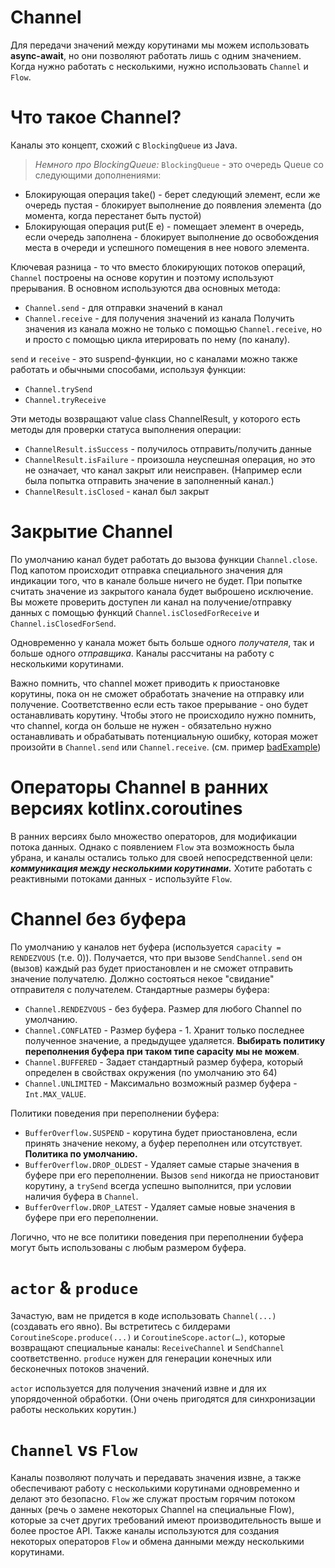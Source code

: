 # Channel

Для передачи значений между корутинами мы можем использовать **async-await**, но они позволяют работать лишь с одним значением. Когда нужно работать с несколькими, нужно использовать `Channel` и `Flow`.

# Что такое Channel?

Каналы это концепт, схожий с `BlockingQueue` из Java.

> *Немного про BlockingQueue:*
`BlockingQueue` - это очередь Queue со следующими дополнениями:
- Блокирующая операция take() - берет следующий элемент, если же очередь пустая - блокирует выполнение до появления элемента (до момента, когда перестанет быть пустой)
- Блокирующая операция put(E e) - помещает элемент в очередь, если очередь заполнена - блокирует выполнение до освобождения места в очереди и успешного помещения в нее нового элемента.
> 

Ключевая разница - то что вместо блокирующих потоков операций, `Channel` построены на основе корутин и поэтому используют прерывания. В основном используются два основных метода:

- `Channel.send` - для отправки значений в канал
- `Channel.receive` - для получения значений из канала Получить значения из канала можно не только с помощью `Channel.receive`, но и просто с помощью цикла итерировать по нему (по каналу).

`send` и `receive` - это suspend-функции, но с каналами можно также работать и обычными способами, используя функции:

- `Channel.trySend`
- `Channel.tryReceive`

Эти методы возвращают value class ChannelResult, у которого есть методы для проверки статуса выполнения операции:

- `ChannelResult.isSuccess` - получилось отправить/получить данные
- `ChannelResult.isFailure` - произошла неуспешная операция, но это не означает, что канал закрыт или неисправен. (Например если была попытка отправить значение в заполненный канал.)
- `ChannelResult.isClosed` - канал был закрыт

# Закрытие Channel

По умолчанию канал будет работать до вызова функции `Channel.close`. Под капотом происходит отправка специального значения для индикации того, что в канале больше ничего не будет. При попытке считать значение из закрытого канала будет выброшено исключение. Вы можете проверить доступен ли канал на получение/отправку данных с помощью функций `Channel.isClosedForReceive` и `Channel.isClosedForSend`.

Одновременно у канала может быть больше одного *получателя*, так и больше одного *отправщика*. Каналы рассчитаны на работу с несколькими корутинами.

Важно помнить, что channel может приводить к приостановке корутины, пока он не сможет обработать значение на отправку или получение. Соответственно если есть такое прерывание - оно будет останавливать корутину. Чтобы этого не происходило нужно помнить, что channel, когда он больше не нужен - обязательно нужно останавливать и обрабатывать потенциальную ошибку, которая может произойти в `Channel.send` или `Channel.receive`. (см. пример [badExample](https://github.com/ZharovVV/KotlinSandbox/blob/master/src/main/kotlin/com/github/zharovvv/coroutines/lesson5/ChannelExample.kt))

# Операторы Channel в ранних версиях kotlinx.coroutines

В ранних версиях было множество операторов, для модификации потока данных. Однако с появлением `Flow` эта возможность была убрана, и каналы остались только для своей непосредственной цели: ***коммуникация между несколькими корутинами.*** Хотите работать с реактивными потоками данных - используйте `Flow`.

# Channel без буфера

По умолчанию у каналов нет буфера (используется `capacity = RENDEZVOUS` (т.е. 0)). Получается, что при вызове `SendChannel.send` он (вызов) каждый раз будет приостановлен и не сможет отправить значение получателю. Должно состояться некое "свидание" отправителя с получателем.
Стандартные размеры буфера:

- `Channel.RENDEZVOUS` - без буфера. Размер для любого Channel по умолчанию.
- `Channel.CONFLATED` - Размер буфера - 1. Хранит только последнее полученное значение, а предыдущее удаляется. **Выбирать политику переполнения буфера при таком типе capacity мы не можем**.
- `Channel.BUFFERED` - Задает стандартный размер буфера, который определен в свойствах окружения (по умолчанию это 64)
- `Channel.UNLIMITED` - Максимально возможный размер буфера - `Int.MAX_VALUE`.

Политики поведения при переполнении буфера:

- `BufferOverflow.SUSPEND` - корутина будет приостановлена, если принять значение некому, а буфер переполнен или отсутствует. **Политика по умолчанию.**
- `BufferOverflow.DROP_OLDEST` - Удаляет самые старые значения в буфере при его переполнении. Вызов `send` никогда не приостановит корутину, а `trySend` всегда успешно выполнится, при условии наличия буфера в `Channel`.
- `BufferOverflow.DROP_LATEST` - Удаляет самые новые значения в буфере при его переполнении.

Логично, что не все политики поведения при переполнении буфера могут быть использованы с любым размером буфера.

# `actor` & `produce`

Зачастую, вам не придется в коде использовать `Channel(...)` (создавать его явно). Вы встретитесь с билдерами `CoroutineScope.produce(...)` и `CoroutineScope.actor(…)`, которые возвращают специальные каналы: `ReceiveChannel` и `SendChannel` соответственно.
`produce` нужен для генерации конечных или бесконечных потоков значений. 

`actor` используется для получения значений извне и для их упорядоченной обработки. (Они очень пригодятся для синхронизации работы нескольких корутин.)

# `Channel` vs `Flow`

Каналы позволяют получать и передавать значения извне, а также обеспечивают работу с несколькими корутинами одновременно и делают это безопасно. `Flow` же служат простым горячим потоком данных (речь о замене некоторых Channel на специальные Flow), которые за счет других требований имеют производительность выше и более простое API. Также каналы используются для создания некоторых операторов `Flow` и обмена данными между несколькими корутинами.
